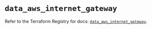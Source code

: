 # `data_aws_internet_gateway`

Refer to the Terraform Registry for docs: [`data_aws_internet_gateway`](https://registry.terraform.io/providers/hashicorp/aws/4.54.0/docs/data-sources/internet_gateway).
